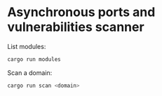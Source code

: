 # Asynchronous ports and vulnerabilities scanner

List modules:
```zsh
cargo run modules
```

Scan a domain:
```zsh
cargo run scan <domain>
```